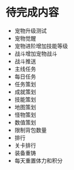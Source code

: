 # 待完成内容
- 宠物升级测试
- 宠物觉醒
- 宠物进阶增加技能等级
- 战斗增加宠物战斗
- 战斗推送
- 主线任务
- 每日任务
- 任务策划
- 成就策划
- 技能策划
- 地图策划
- 怪物策划
- 数值策划
- 限制背包数量
- 排行
- 关卡排行
- 装备重铸
- 每天重置体力和积分
